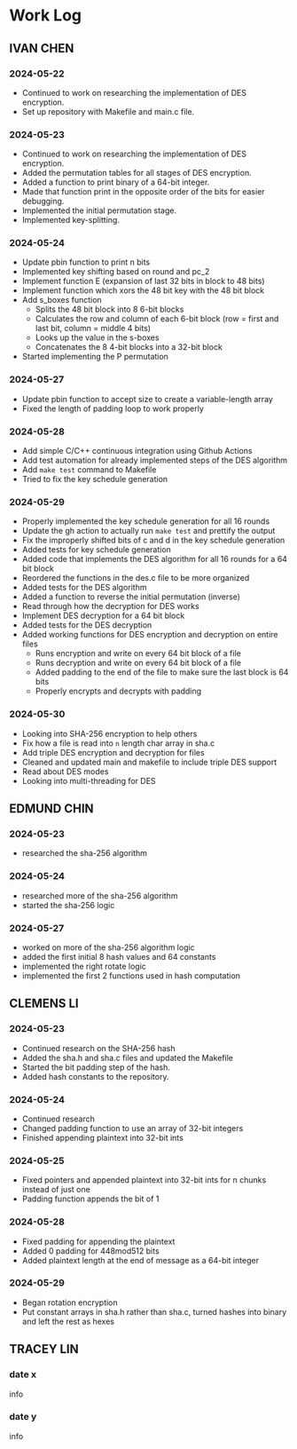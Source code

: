 # Work Log

## IVAN CHEN

### 2024-05-22

- Continued to work on researching the implementation of DES encryption.
- Set up repository with Makefile and main.c file.

### 2024-05-23

- Continued to work on researching the implementation of DES encryption.
- Added the permutation tables for all stages of DES encryption.
- Added a function to print binary of a 64-bit integer.
- Made that function print in the opposite order of the bits for easier debugging.
- Implemented the initial permutation stage.
- Implemented key-splitting.

### 2024-05-24

- Update pbin function to print n bits
- Implemented key shifting based on round and pc_2
- Implement function E (expansion of last 32 bits in block to 48 bits)
- Implement function which xors the 48 bit key with the 48 bit block
- Add s_boxes function
    - Splits the 48 bit block into 8 6-bit blocks
    - Calculates the row and column of each 6-bit block (row = first and last bit, column = middle 4 bits)
    - Looks up the value in the s-boxes
    - Concatenates the 8 4-bit blocks into a 32-bit block
- Started implementing the P permutation

### 2024-05-27

 - Update pbin function to accept size to create a variable-length array
 - Fixed the length of padding loop to work properly

### 2024-05-28

- Add simple C/C++ continuous integration using Github Actions
- Add test automation for already implemented steps of the DES algorithm
- Add `make test` command to Makefile
- Tried to fix the key schedule generation

### 2024-05-29

- Properly implemented the key schedule generation for all 16 rounds
- Update the gh action to actually run `make test` and prettify the output
- Fix the improperly shifted bits of c and d in the key schedule generation
- Added tests for key schedule generation
- Added code that implements the DES algorithm for all 16 rounds for a 64 bit block
- Reordered the functions in the des.c file to be more organized
- Added tests for the DES algorithm
- Added a function to reverse the initial permutation (inverse)
- Read through how the decryption for DES works
- Implement DES decryption for a 64 bit block
- Added tests for the DES decryption
- Added working functions for DES encryption and decryption on entire files
    - Runs encryption and write on every 64 bit block of a file
    - Runs decryption and write on every 64 bit block of a file
    - Added padding to the end of the file to make sure the last block is 64 bits
    - Properly encrypts and decrypts with padding

### 2024-05-30

- Looking into SHA-256 encryption to help others
- Fix how a file is read into `n` length char array in sha.c
- Add triple DES encryption and decryption for files
- Cleaned and updated main and makefile to include triple DES support
- Read about DES modes
- Looking into multi-threading for DES

## EDMUND CHIN
 
### 2024-05-23  

- researched the sha-256 algorithm  

### 2024-05-24    

- researched more of the sha-256 algorithm
- started the sha-256 logic

### 2024-05-27  

- worked on more of the sha-256 algorithm logic
- added the first initial 8 hash values and 64 constants
- implemented the right rotate logic
- implemented the first 2 functions used in hash computation


## CLEMENS LI

### 2024-05-23

 - Continued research on the SHA-256 hash
 - Added the sha.h and sha.c files and updated the Makefile
 - Started the bit padding step of the hash.
 - Added hash constants to the repository.

### 2024-05-24
 - Continued research
 - Changed padding function to use an array of 32-bit integers
 - Finished appending plaintext into 32-bit ints
### 2024-05-25
 - Fixed pointers and appended plaintext into 32-bit ints for n chunks instead of just one
 - Padding function appends the bit of 1
### 2024-05-28
 - Fixed padding for appending the plaintext
 - Added 0 padding for 448mod512 bits
 - Added plaintext length at the end of message as a 64-bit integer
### 2024-05-29
 - Began rotation encryption
 - Put constant arrays in sha.h rather than sha.c, turned hashes into binary and left the rest as hexes




## TRACEY LIN

### date x

info

### date y

info

